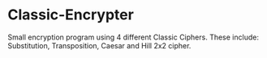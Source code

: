 # Classic-Encrypter
Small encryption program using 4 different Classic Ciphers. These include: Substitution, Transposition, Caesar and Hill 2x2 cipher.
